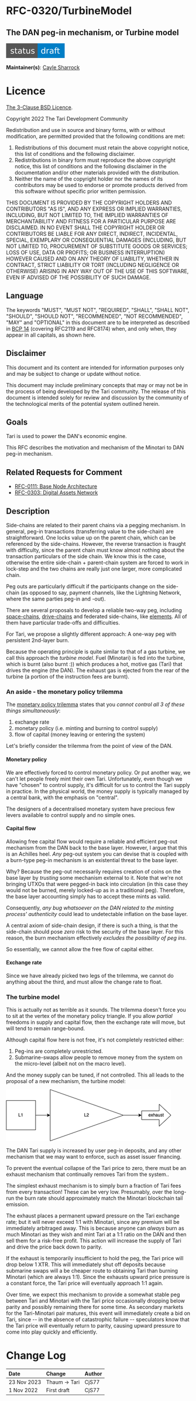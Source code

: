 # RFC-0320/TurbineModel

## The DAN peg-in mechanism, or Turbine model

![status: draft](theme/images/status-draft.svg)

**Maintainer(s)**: [Cayle Sharrock](https://github.com/CjS77)

# Licence

[The 3-Clause BSD Licence](https://opensource.org/licenses/BSD-3-Clause).

Copyright 2022 The Tari Development Community

Redistribution and use in source and binary forms, with or without modification, are permitted provided that the
following conditions are met:

1. Redistributions of this document must retain the above copyright notice, this list of conditions and the following
   disclaimer.
2. Redistributions in binary form must reproduce the above copyright notice, this list of conditions and the following
   disclaimer in the documentation and/or other materials provided with the distribution.
3. Neither the name of the copyright holder nor the names of its contributors may be used to endorse or promote products
   derived from this software without specific prior written permission.

THIS DOCUMENT IS PROVIDED BY THE COPYRIGHT HOLDERS AND CONTRIBUTORS "AS IS", AND ANY EXPRESS OR IMPLIED WARRANTIES,
INCLUDING, BUT NOT LIMITED TO, THE IMPLIED WARRANTIES OF MERCHANTABILITY AND FITNESS FOR A PARTICULAR PURPOSE ARE
DISCLAIMED. IN NO EVENT SHALL THE COPYRIGHT HOLDER OR CONTRIBUTORS BE LIABLE FOR ANY DIRECT, INDIRECT, INCIDENTAL,
SPECIAL, EXEMPLARY OR CONSEQUENTIAL DAMAGES (INCLUDING, BUT NOT LIMITED TO, PROCUREMENT OF SUBSTITUTE GOODS OR
SERVICES; LOSS OF USE, DATA OR PROFITS; OR BUSINESS INTERRUPTION) HOWEVER CAUSED AND ON ANY THEORY OF LIABILITY,
WHETHER IN CONTRACT, STRICT LIABILITY OR TORT (INCLUDING NEGLIGENCE OR OTHERWISE) ARISING IN ANY WAY OUT OF THE USE OF
THIS SOFTWARE, EVEN IF ADVISED OF THE POSSIBILITY OF SUCH DAMAGE.

## Language

The keywords "MUST", "MUST NOT", "REQUIRED", "SHALL", "SHALL NOT", "SHOULD", "SHOULD NOT", "RECOMMENDED",
"NOT RECOMMENDED", "MAY" and "OPTIONAL" in this document are to be interpreted as described in
[BCP 14](https://tools.ietf.org/html/bcp14) (covering RFC2119 and RFC8174) when, and only when, they appear in all capitals, as
shown here.

## Disclaimer

This document and its content are intended for information purposes only and may be subject to change or update
without notice.

This document may include preliminary concepts that may or may not be in the process of being developed by the Tari
community. The release of this document is intended solely for review and discussion by the community of the
technological merits of the potential system outlined herein.

## Goals

Tari is used to power the DAN's economic engine.

This RFC describes the motivation and mechanism of the Minotari to DAN peg-in mechanism. 

## Related Requests for Comment

* [RFC-0111: Base Node Architecture](./RFC-0111_BaseNodeArchitecture.md)
* [RFC-0303: Digital Assets Network](RFC-0303_DanOverview.md)

## Description

Side-chains are related to their parent chains via a pegging mechanism. In general, peg-in transactions (transferring
value to the side-chain) are straightforward. One locks value up on the parent chain, which can be referenced by the
side-chains. However, the reverse transaction is fraught with difficulty, since the parent chain must know almost
nothing about the transaction particulars of the side chain. We know this is the case, otherwise the entire
side-chain + parent-chain system are forced to work in lock-step and the two chains are really just one larger, more 
complicated chain.

Peg outs are particularly difficult if the participants change on the side-chain (as opposed to say, payment 
channels, like the Lightning Network, where the same parties peg-in and -out).

There are several proposals to develop a reliable two-way peg, including [space-chains], [drive-chains] and federated
side-chains, like [elements]. All of them have particular trade-offs and difficulties.

For Tari, we propose a slightly different approach: A one-way peg with persistent 2nd-layer burn.

Because the operating principle is quite similar to that of a gas turbine, we call this approach the _turbine model_.
Fuel (Minotari) is fed into the turbine, which is burnt (also burnt :)) which produces a hot, motive gas (Tari) that 
drives the engine (the DAN). The exhaust gas is ejected from the rear of the turbine (a portion of the instruction 
fees are burnt).

### An aside - the monetary policy trilemma

The [monetary policy trilemma](https://www.investopedia.com/terms/t/trilemma.asp) states that you _cannot
control all 3 of these things simultaneously_:

1. exchange rate
2. monetary policy (i.e. minting and burning to control supply)
3. flow of capital (money leaving or entering the system)

Let's briefly consider the trilemma from the point of view of the DAN.

#### Monetary policy

We are effectively forced to control monetary policy.
Or put another way, we can't let people freely mint their own Tari. Unfortunately, even though we have "chosen" to
control supply, it's difficult for us to control the Tari supply in practice. In the physical world, the money 
supply is typically managed by a central bank, with the emphasis on "central".

The designers of a decentralised monetary system have precious few levers available to control supply and no simple ones.

#### Capital flow

Allowing free capital flow would require a reliable and efficient peg-out mechanism from the DAN back to the base layer.
However, I argue that this is an Achilles heel. _Any_ peg-out system you can devise that is coupled with a burn-type 
peg-in mechanism is an existential threat to the base layer.

Why? Because the peg-out necessarily requires creation of coins on the base layer by _trusting_ some mechanism 
external to it. Note that we're not bringing UTXOs that were pegged-in back into circulation (in this 
case they would not be burned, merely locked-up as in a traditional peg). Therefore, the base layer accounting simply 
has to accept these mints as valid. 

Consequently, _any bug whatsoever on the DAN related to the minting process' authenticity_  could lead to undetectable 
inflation on the base layer. 

A central axiom of side-chain design, if there is such a thing, is that the side-chain should pose _zero_ risk to the 
security of the base layer. For this reason, the burn mechanism effectively _excludes the possibility of peg ins_.

So essentially, we cannot allow the free flow of capital either.

#### Exchange rate

Since we have already picked two legs of the trilemma, we cannot do anything about the third, and must allow the change 
rate to float.

### The turbine model

This is actually not as terrible as it sounds. The trilemma doesn't force you to sit at the vertex of the monetary
policy triangle. If you allow _partial_ freedoms in supply and capital flow, then the exchange rate will move, but
will tend to remain range-bound.

Although capital flow here is not free, it's not completely restricted either:
1. Peg-ins are completely unrestricted.
2. Submarine-swaps allow people to remove money from the system on the micro-level (albeit not on the macro level).

And the money supply can be tuned, if not controlled. This all leads to the proposal of a new mechanism, the turbine 
model:

![turbine](./assets/turbine.png)

The DAN Tari supply is increased by user peg-in deposits, and any other mechanism that we may want to enforce, 
such as asset issuer financing. 

To prevent the eventual collapse of the Tari price to zero, there must be an exhaust mechanism that continually 
removes Tari from the system..

The simplest exhaust mechanism is to simply burn a fraction of Tari fees from every transaction! These can be very
low. Presumably, over the long-run the burn rate should approximately match the Minotari blockchain tail emission.

The exhaust places a permanent upward pressure on the Tari exchange rate; but it will never exceed 1:1 with Minotari,
since any premium will be immediately arbitraged away. This is because anyone can _always_ burn as much Minotari as they 
wish and mint Tari at a 1:1 ratio on the DAN and then sell them for a risk-free profit. This action will increase 
the supply of Tari and drive the price back down to parity.

If the exhaust is temporarily insufficient to hold the peg, the Tari price will drop below 1 XTR. This will 
immediately shut off deposits because submarine swaps will a be cheaper route to obtaining Tari than burning 
Minotari (which are always 1:1). Since the exhausts upward price pressure is a constant force, the Tari price will 
eventually approach 1:1 again.

Over time, we expect this mechanism to provide a somewhat stable peg between Tari and Minotari with the Tari price 
occasionally dropping below parity and possibly remaining there for some time. As secondary markets for the 
Tari-Minotari pair matures, this event will immediately create a bid on Tari, since -- in the absence of catastrophic 
failure -- speculators know that the Tari price will eventually return to parity, causing upward pressure to come into 
play quickly and efficiently.

# Change Log

| Date        | Change        | Author |
|:------------|:--------------|:-------|
| 23 Nov 2023 | Thaum -> Tari | CjS77  |
| 1 Nov 2022  | First draft   | CjS77  |

[space-chains]: https://www.youtube.com/watch?v=N2ow4Q34Jeg
[drive-chains]: https://www.drivechain.info/
[elements]: https://elementsproject.org/how-it-works
